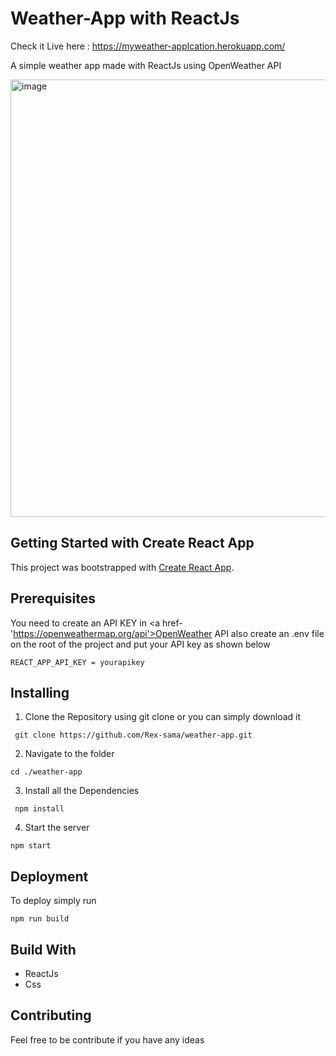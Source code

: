 
# Weather-App with ReactJs

Check it Live here : https://myweather-applcation.herokuapp.com/

A simple weather app made with ReactJs using OpenWeather API

<img src="https://user-images.githubusercontent.com/47276346/117313068-3068aa00-aea3-11eb-9121-535309013330.png" alt="image" width="700px">

## Getting Started with Create React App

This project was bootstrapped with [Create React App](https://github.com/facebook/create-react-app).

## Prerequisites

You need to create an API KEY in <a href-'https://openweathermap.org/api'>OpenWeather</a> API also create an .env file on the root of the project and put your API key as shown below

```console
REACT_APP_API_KEY = yourapikey
```

## Installing

1. Clone the Repository using git clone or you can simply download it 
```console
 git clone https://github.com/Rex-sama/weather-app.git
```
2. Navigate to the folder
 ```console
 cd ./weather-app
``` 
3. Install all the Dependencies 
```console
 npm install
```
4. Start the server
```console
npm start
```

## Deployment

To deploy simply run

```console
npm run build
```

## Build With

- ReactJs
- Css

## Contributing

Feel free to be contribute if you have any ideas 



